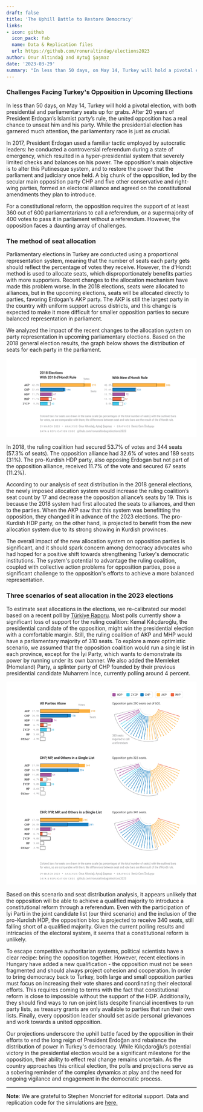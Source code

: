```yaml
---
draft: false
title: 'The Uphill Battle to Restore Democracy'
links:
- icon: github
  icon_pack: fab
  name: Data & Replication files
  url: https://github.com/ronuraltindag/elections2023 
author: Onur Altındağ and Aytuğ Şaşmaz 
date: '2023-03-29'
summary: "In less than 50 days, on May 14, Turkey will hold a pivotal election, with both presidential and parliamentary seats up for grabs. After 20 years of President Erdogan’s Islamist party’s rule, the united opposition has a real chance to unseat him and his party. While the presidential election has garnered much attention, the parliamentary race is just as crucial."  
---
```




### Challenges Facing Turkey's Opposition in Upcoming Elections 


In less than 50 days, on May 14, Turkey will hold a pivotal election, with both presidential and parliamentary seats up for grabs. After 20 years of President Erdogan’s Islamist party’s rule, the united opposition has a real chance to unseat him and his party. While the presidential election has garnered much attention, the parliamentary race is just as crucial. 

In 2017, President Erdogan used a familiar tactic employed by autocratic leaders: he conducted a controversial referendum during a state of emergency, which resulted in a hyper-presidential system that severely limited checks and balances on his power. The opposition's main objective is to alter this Putinesque system, and to restore the power that the parliament and judiciary once held. A big chunk of the opposition, led by the secular main opposition party CHP and five other conservative and right-wing parties, formed an electoral alliance and agreed on the constitutional amendments they plan to introduce.

For a constitutional reform, the opposition requires the support of at least 360 out of 600 parliamentarians to call a referendum, or a supermajority of 400 votes to pass it in parliament without a referendum. However, the opposition faces a daunting array of challenges.


### The method of seat allocation 

Parliamentary elections in Turkey are conducted using a proportional representation system, meaning that the number of seats each party gets should reflect the percentage of votes they receive. However, the d'Hondt method is used to allocate seats, which disproportionately benefits parties with more supporters. Recent changes to the allocation mechanism have made this problem worse. In the 2018 elections, seats were allocated to alliances, but in the upcoming elections, seats will be allocated directly to parties, favoring Erdogan's AKP party. The AKP is still the largest party in the country with uniform support across districts, and this change is expected to make it more difficult for smaller opposition parties to secure balanced representation in parliament.

We analyzed the impact of the recent changes to the allocation system on party representation in upcoming parliamentary elections. Based on the 2018 general election results, the graph below shows the distribution of seats for each party in the parliament.


![](elections2023_en_graphs01.jpg)



In 2018, the ruling coalition had secured 53.7% of votes and 344 seats (57.3% of seats). The opposition alliance had 32.6% of votes and 189 seats (31%). The pro-Kurdish HDP party, also opposing Erdogan but not part of the opposition alliance, received 11.7% of the vote and secured 67 seats (11.2%). 

According to our analysis of seat distribution in the 2018 general elections, the newly imposed allocation system would increase the ruling coalition’s seat count by 17 and decrease the opposition alliance’s seats by 19. This is because the 2018 system had first allocated the seats to alliances, and then to the parties. When the AKP saw that this system was benefitting the opposition, they changed it in advance of the 2023 elections. The pro-Kurdish HDP party, on the other hand, is projected to benefit from the new allocation system due to its strong showing in Kurdish provinces. 

The overall impact of the new allocation system on opposition parties is significant, and it should spark concern among democracy advocates who had hoped for a positive shift towards strengthening Turkey's democratic institutions. The system's potential to advantage the ruling coalition, coupled with collective action problems for opposition parties, pose a significant challenge to the opposition's efforts to achieve a more balanced representation. 


### Three scenarios of seat allocation in the 2023 elections

To estimate seat allocations in the elections, we re-calibrated our model based on a recent poll by [Türkiye Raporu](https://turkiyeraporu.com). Most polls currently show a significant loss of support for the ruling coalition: Kemal Kılıçdaroğlu, the presidential candidate of the opposition, might win the presidential election with a comfortable margin. Still, the ruling coalition of AKP and MHP would have a parliamentary majority of 310 seats. To explore a more optimistic scenario, we assumed that the opposition coalition would run a single list in each province, except for the İyi Party, which wants to demonstrate its power by running under its own banner. We also added the Memleket (Homeland) Party, a splinter party of CHP founded by their previous presidential candidate Muharrem İnce, currently polling around 4 percent.


![](elections2023_en_graphs02.jpg)



Based on this scenario and seat distribution analysis, it appears unlikely that the opposition will be able to achieve a qualified majority to introduce a constitutional reform through a referendum. Even with the participation of İyi Parti in the joint candidate list (our third scenario) and the inclusion of the pro-Kurdish HDP, the opposition bloc is projected to receive 340 seats, still falling short of a qualified majority. Given the current polling results and intricacies of the electoral system, it seems that a constitutional reform is unlikely.

To escape competitive authoritarian systems, political scientists have a clear recipe: bring the opposition together. However, recent elections in Hungary have added a new qualification - the opposition must not be seen fragmented and should always project cohesion and cooperation. In order to bring democracy back to Turkey, both large and small opposition parties must focus on increasing their vote shares and coordinating their electoral efforts. This requires coming to terms with the fact that constitutional reform is close to impossible without the support of the HDP. Additionally, they should find ways to run on joint lists despite financial incentives to run party lists, as treasury grants are only available to parties that run their own lists. Finally, every opposition leader should set aside personal grievances and work towards a united opposition.

Our projections underscore the uphill battle faced by the opposition in their efforts to end the long reign of President Erdoğan and rebalance the distribution of power in Turkey's democracy. While Kılıçdaroğlu’s potential victory in the presidential election would be a significant milestone for the opposition, their ability to effect real change remains uncertain. As the country approaches this critical election, the polls and projections serve as a sobering reminder of the complex dynamics at play and the need for ongoing vigilance and engagement in the democratic process.





----------
**Note**: We are grateful to Stephen Moncrief for editorial support. Data and replication code for the simulations are [here.](https://github.com/ronuraltindag/elections2023)

































